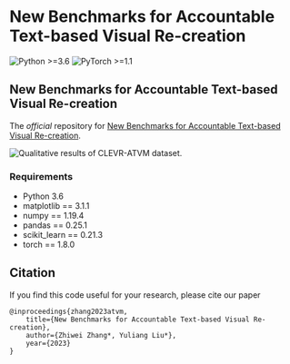 # New Benchmarks for Accountable Text-based Visual Re-creation

![Python >=3.6](https://img.shields.io/badge/Python->=3.6-blue.svg)
![PyTorch >=1.1](https://img.shields.io/badge/PyTorch->=1.1-yellow.svg)

## New Benchmarks for Accountable Text-based Visual Re-creation

The *official* repository for [New Benchmarks for Accountable Text-based Visual Re-creation](https://arxiv.org/pdf/2303.05983.pdf).

![ Qualitative results of CLEVR-ATVM dataset.](<img width="936" alt="image" src="https://user-images.githubusercontent.com/107047197/225356134-f9546b61-c903-495b-88a8-d38dabc39c86.png">)

### Requirements

- Python 3.6
- matplotlib == 3.1.1
- numpy == 1.19.4
- pandas == 0.25.1
- scikit_learn == 0.21.3
- torch == 1.8.0

## Citation
If you find this code useful for your research, please cite our paper
```
@inproceedings{zhang2023atvm,
    title={New Benchmarks for Accountable Text-based Visual Re-creation},
    author={Zhiwei Zhang*, Yuliang Liu*},
    year={2023}
}
```




